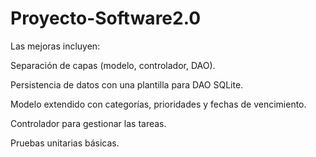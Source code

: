 # Proyecto-Software2.0
Las mejoras incluyen:

Separación de capas (modelo, controlador, DAO).

Persistencia de datos con una plantilla para DAO SQLite.

Modelo extendido con categorías, prioridades y fechas de vencimiento.

Controlador para gestionar las tareas.

Pruebas unitarias básicas.
